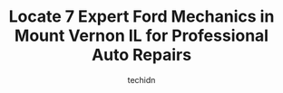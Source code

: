 ---
layout: ampstory
image: https://images.unsplash.com/photo-1541443131876-44b03de101c5?ixlib=rb-4.0.3&ixid=MnwxMjA3fDB8MHxwaG90by1wYWdlfHx8fGVufDB8fHx8&auto=format&fit=crop&w=640&h=853&q=80
author: techidn
featured: false
description: Discover the 7 best Ford Mechanic in Mount Vernon IL, USA and ensure your vehicle receives the highest quality of care. These trusted professionals are known for their skill, knowledge, and 
title: Locate 7 Expert Ford Mechanics in Mount Vernon IL for Professional Auto Repairs
cover:
   title: Locate 7 Expert Ford Mechanics in Mount Vernon IL for Professional Auto Repairs
   subtitle: Rickpate
   background: https://images.unsplash.com/photo-1541443131876-44b03de101c5?ixlib=rb-4.0.3&ixid=MnwxMjA3fDB8MHxwaG90by1wYWdlfHx8fGVufDB8fHx8&auto=format&fit=crop&w=640&h=853&q=80

pages: 
 - layout: thirds
   top: <h1>#1 Hefners Auto Repair Inc</h1>
   bottom: "<p>Traveling through from out of state when my check engine popped on and started flashing.Uh oh.This spells trouble. My spouse called ahead to a few local auto shops. Rick,</p>"
   background: https://www.knot35.com/toplist/wp-content/uploads/2023/06/best-ford-mechanic-1-in-mount-vernon-il-1685835990.jpeg
   backgroundblur: true
 - layout: thirds
   top: <h1>#2 Porters Automotive & Towing</h1>
   bottom: "<p>2210 Benton Rd, Mt Vernon, IL 62864, United States</p>"
   background: https://www.knot35.com/toplist/wp-content/uploads/2023/06/best-ford-mechanic-2-in-mount-vernon-il-1685835990.jpeg
   cta:
      link: https://www.knot35.com/toplist/locate-7-expert-ford-mechanics-in-mount-vernon-il-for-professional-auto-repairs/
      text: Locate 7 Expert Ford Mechanics in Mount Vernon IL for Professional Auto Repairs
 - layout: thirds
   top: <h1>#3 Martins Automotive Center</h1>
   bottom: "<p>4303 Ilbery Rd, Mt Vernon, IL 62864, United States</p>"
   background: https://www.knot35.com/toplist/wp-content/uploads/2023/06/best-ford-mechanic-3-in-mount-vernon-il-1685835991.jpeg
   cta:
      link: https://www.knot35.com/toplist/locate-7-expert-ford-mechanics-in-mount-vernon-il-for-professional-auto-repairs/
      text: Locate 7 Expert Ford Mechanics in Mount Vernon IL for Professional Auto Repairs
 - layout: thirds
   top: <h1>#4 JT Auto Service</h1>
   bottom: "<p>806 Warren Ave, Mt Vernon, IL 62864, United States</p>"
   background: https://images.unsplash.com/photo-1536745287225-21d689278fd1?ixlib=rb-4.0.3&ixid=MnwxMjA3fDB8MHxwaG90by1wYWdlfHx8fGVufDB8fHx8&auto=format&fit=crop&w=640&h=853&q=80
   cta:
      link: https://www.knot35.com/toplist/locate-7-expert-ford-mechanics-in-mount-vernon-il-for-professional-auto-repairs/
      text: Locate 7 Expert Ford Mechanics in Mount Vernon IL for Professional Auto Repairs
 - layout: thirds
   top: <h1>#5 J & H Repair</h1>
   bottom: "<p>13159 N Chestnut Ln, Mt Vernon, IL 62864, United States</p>"
   background: https://images.unsplash.com/photo-1609083590460-7b8cc0ca65f8?ixlib=rb-4.0.3&ixid=MnwxMjA3fDB8MHxwaG90by1wYWdlfHx8fGVufDB8fHx8&auto=format&fit=crop&w=640&h=853&q=80
   cta:
      link: https://www.knot35.com/toplist/locate-7-expert-ford-mechanics-in-mount-vernon-il-for-professional-auto-repairs/
      text: Locate 7 Expert Ford Mechanics in Mount Vernon IL for Professional Auto Repairs
 - layout: thirds
   top: <h1>#6 Route 37 Performance</h1>
   bottom: "<p>2200 Benton Rd, Mt Vernon, IL 62864, United States</p>"
   background: https://images.unsplash.com/photo-1510906594845-bc082582c8cc?ixlib=rb-4.0.3&ixid=MnwxMjA3fDB8MHxwaG90by1wYWdlfHx8fGVufDB8fHx8&auto=format&fit=crop&w=640&h=853&q=80
   cta:
      link: https://www.knot35.com/toplist/locate-7-expert-ford-mechanics-in-mount-vernon-il-for-professional-auto-repairs/
      text: Locate 7 Expert Ford Mechanics in Mount Vernon IL for Professional Auto Repairs
 - layout: thirds
   top: <h1>#7 Charlies Automotive</h1>
   bottom: "<p>800 S 10th St, Mt Vernon, IL 62864, United States</p>"
   background: https://images.unsplash.com/photo-1613843873231-1447db182f97?ixlib=rb-4.0.3&ixid=MnwxMjA3fDB8MHxwaG90by1wYWdlfHx8fGVufDB8fHx8&auto=format&fit=crop&w=640&h=853&q=80
   cta:
      link: https://www.knot35.com/toplist/locate-7-expert-ford-mechanics-in-mount-vernon-il-for-professional-auto-repairs/
      text: Locate 7 Expert Ford Mechanics in Mount Vernon IL for Professional Auto Repairs
 - layout: thirds
   middle: Continue reading...
   background: https://images.unsplash.com/photo-1489694553447-4c9339da310d?ixlib=rb-4.0.3&ixid=MnwxMjA3fDB8MHxwaG90by1wYWdlfHx8fGVufDB8fHx8&auto=format&fit=crop&w=640&h=853&q=80
   cta:
      link: https://www.knot35.com/toplist/locate-7-expert-ford-mechanics-in-mount-vernon-il-for-professional-auto-repairs/
      text: Locate 7 Expert Ford Mechanics in Mount Vernon IL for Professional Auto Repairs
      
---